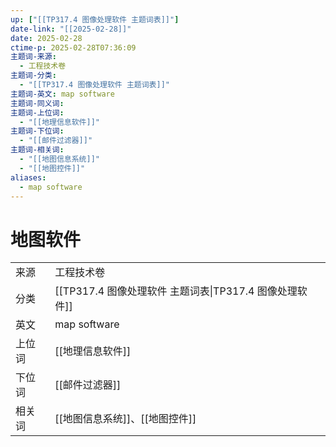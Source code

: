 ```yaml
---
up: ["[[TP317.4 图像处理软件 主题词表]]"]
date-link: "[[2025-02-28]]"
date: 2025-02-28
ctime-p: 2025-02-28T07:36:09
主题词-来源:
  - 工程技术卷
主题词-分类:
  - "[[TP317.4 图像处理软件 主题词表]]"
主题词-英文: map software
主题词-同义词: 
主题词-上位词:
  - "[[地理信息软件]]"
主题词-下位词:
  - "[[邮件过滤器]]"
主题词-相关词:
  - "[[地图信息系统]]"
  - "[[地图控件]]"
aliases:
  - map software
---
```


# 地图软件

|   |   |
|---|---|
|来源|工程技术卷|
|分类|[[TP317.4 图像处理软件 主题词表\|TP317.4 图像处理软件]]|
|英文|map software|
|上位词|[[地理信息软件]]|
|下位词|[[邮件过滤器]]|
|相关词|[[地图信息系统]]、[[地图控件]]|
